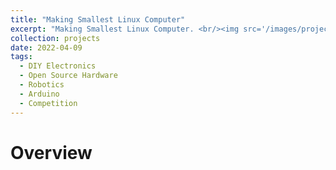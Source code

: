 ```yaml
---
title: "Making Smallest Linux Computer"
excerpt: "Making Smallest Linux Computer. <br/><img src='/images/projects/SmallestLinuxComputer/1.jpg' width='550'>"
collection: projects
date: 2022-04-09
tags:
  - DIY Electronics
  - Open Source Hardware
  - Robotics
  - Arduino
  - Competition
---
```


# Overview